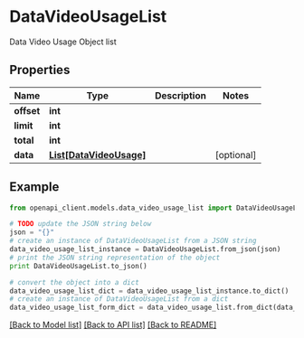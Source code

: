 # DataVideoUsageList

Data Video Usage Object list

## Properties
Name | Type | Description | Notes
------------ | ------------- | ------------- | -------------
**offset** | **int** |  | 
**limit** | **int** |  | 
**total** | **int** |  | 
**data** | [**List[DataVideoUsage]**](DataVideoUsage.md) |  | [optional] 

## Example

```python
from openapi_client.models.data_video_usage_list import DataVideoUsageList

# TODO update the JSON string below
json = "{}"
# create an instance of DataVideoUsageList from a JSON string
data_video_usage_list_instance = DataVideoUsageList.from_json(json)
# print the JSON string representation of the object
print DataVideoUsageList.to_json()

# convert the object into a dict
data_video_usage_list_dict = data_video_usage_list_instance.to_dict()
# create an instance of DataVideoUsageList from a dict
data_video_usage_list_form_dict = data_video_usage_list.from_dict(data_video_usage_list_dict)
```
[[Back to Model list]](../README.md#documentation-for-models) [[Back to API list]](../README.md#documentation-for-api-endpoints) [[Back to README]](../README.md)


